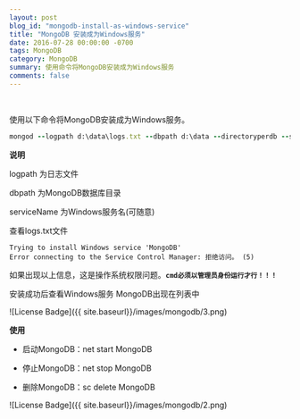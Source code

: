 ```yaml
---
layout: post
blog_id: "mongodb-install-as-windows-service"
title: "MongoDB 安装成为Windows服务"
date: 2016-07-28 00:00:00 -0700
tags: MongoDB
category: MongoDB
summary: 使用命令将MongoDB安装成为Windows服务
comments: false
---
```

<br>

使用以下命令将MongoDB安装成为Windows服务。

```ruby
mongod --logpath d:\data\logs.txt --dbpath d:\data --directoryperdb --serviceName MongoDB --install
```

**说明**

logpath 为日志文件

dbpath 为MongoDB数据库目录

serviceName 为Windows服务名(可随意)

查看logs.txt文件

```bath
Trying to install Windows service 'MongoDB'
Error connecting to the Service Control Manager: 拒绝访问。 (5)
```

如果出现以上信息，这是操作系统权限问题。**`cmd必须以管理员身份运行才行！！！`**

安装成功后查看Windows服务 MongoDB出现在列表中

![License Badge]({{ site.baseurl}}/images/mongodb/3.png)

**使用**

+ 启动MongoDB：net start MongoDB

+ 停止MongoDB：net stop MongoDB

+ 删除MongoDB：sc delete MongoDB

![License Badge]({{ site.baseurl}}/images/mongodb/2.png)

